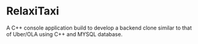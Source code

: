 # RelaxiTaxi
A C++ console application build to develop a backend clone similar to that of  Uber/OLA using C++ and MYSQL database.
